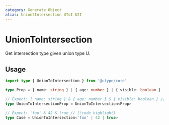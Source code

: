 ```yaml
---
category: Generate Object
alias: Union2Intersection UToI U2I
---
```


# UnionToIntersection

<TypeInfo category="Generate Object" :alias="['Union2Intersection', 'UToI', 'U2I']" />

Get intersection type given union type U.

## Usage

```ts
import type { UnionToIntersection } from '@utype/core'

type Prop = { name: string } | { age: number } | { visible: boolean }

// Expect: { name: string } & { age: number } & { visible: boolean } // [!code highlight]
type UnionToIntersectionProp = UnionToIntersection<Prop>

// Expect: 'foo' & 42 & true // [!code highlight]
type Case = UnionToIntersection<'foo' | 42 | true>
```
